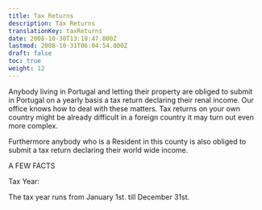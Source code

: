 ```yaml
---
title: Tax Returns
description: Tax Returns
translationKey: taxReturns
date: 2008-10-30T13:18:47.000Z
lastmod: 2008-10-31T06:04:54.000Z
draft: false
toc: true
weight: 12
---
```


Anybody living in Portugal and letting their property are obliged to submit in Portugal on a yearly basis a tax return declaring their renal income. Our office knows how to deal with these matters. Tax returns on your own country might be already difficult in a foreign country it may turn out even more complex.

Furthermore anybody who is a Resident in this county is also obliged to submit a tax return declaring their world wide income. 

A FEW FACTS

Tax Year:

The tax year runs from January 1st. till December 31st.

